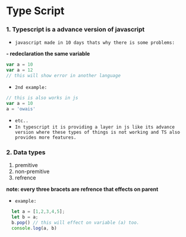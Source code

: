 # Type Script
### 1. Typescript is a advance version of javascript

* `javascript made in 10 days thats why there is some problems:`

<strong>- redeclaration the same variable </strong>

```javascript
var a = 10
var a = 12
// this will show error in another language
```

* `2nd example:`
```javascript
// this is also works in js
var a = 10
a = 'owais'
```
* `etc..`
* `In typescript it is providing a layer in js like its advance version where these types of things is not working and TS also provides more features.`


###  2. Data types

<ol>
<li>premitive</li>
<li>non-premitive</li>
<li>refrence</li>
</ol>

<strong>note: every three bracets are refrence that effects on parent </strong> 

* `example:`
```javascript
  let a = [1,2,3,4,5];
  let b = a;
  b.pop() // this will effect on variable (a) too.
  console.log(a, b)
```
